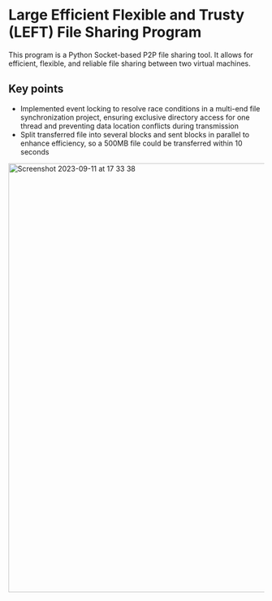 # Large Efficient Flexible and Trusty (LEFT) File Sharing Program

This program is a Python Socket-based P2P file sharing tool. It allows for efficient, flexible, and reliable file sharing between two virtual machines. 

## Key points
+ Implemented event locking to resolve race conditions in a multi-end file synchronization project, ensuring exclusive directory access for one thread and preventing data location conflicts during transmission
+ Split transferred file into several blocks and sent blocks in parallel to enhance efficiency, so a 500MB file could be transferred within 10 seconds


<img width="844" alt="Screenshot 2023-09-11 at 17 33 38" src="https://github.com/sophiefeifeifeiya/file-sharing/assets/75290925/56c264fc-5e30-4dce-b4a1-7be4d1cfdfa1">
